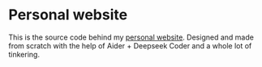 # Personal website

This is the source code behind my [personal website](https://www.siddharthagolu.com/). Designed and made from scratch with the help of Aider + Deepseek Coder and a whole lot of tinkering.
